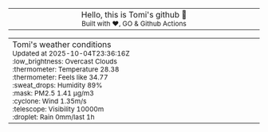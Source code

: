 
<div align="center">
<table>
<tbody>
<td align="center">
<img width="2000" height="0"><br>
Hello, this is Tomi's github 👋<br>
<sup>Built with ❤️, GO & Github Actions</sup><br>
<img width="2000" height="0">
</td>
</tbody>
</table>
</div>
<table>
<tbody>
<td align="left">
<img width="2000" height="0"><br>
Tomi's weather conditions<br>
<sup>Updated at 2025-10-04T23:36:16Z</sup><br>
<sup>:low_brightness: Overcast Clouds</sup><br>
<sup>:thermometer: Temperature 28.38 </sup><br>
<sup>:thermometer: Feels like 34.77</sup><br>
<sup>:sweat_drops: Humidity 89%</sup><br>
<sup>:mask: PM2.5 1.41 μg/m3</sup><br>
<sup>:cyclone: Wind 1.35m/s </sup><br>
<sup>:telescope: Visibility 10000m </sup><br>
<sup>:droplet: Rain 0mm/last 1h </sup><br>
<img width="2000" height="0">
</td>
<td align="left">
<img width="2000" height="0"><br>
<br>
<img width="2000" height="0">
</td>
</tbody>
</table>
</div>
    